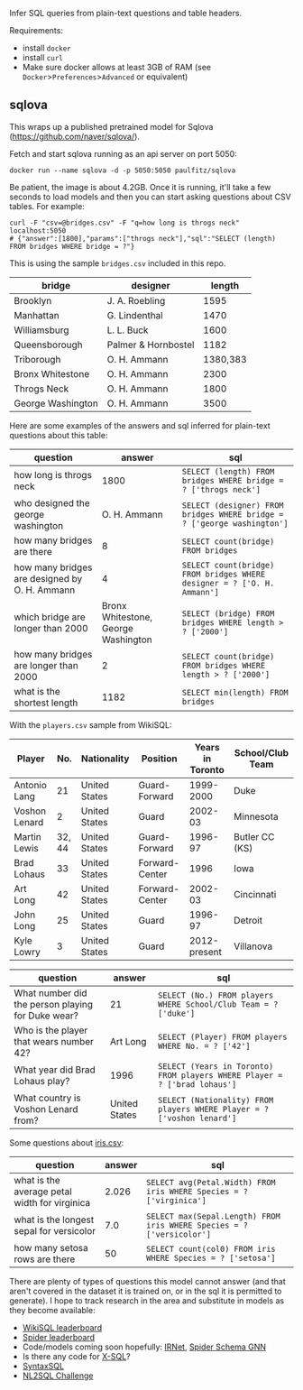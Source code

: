 Infer SQL queries from plain-text questions and table headers.

Requirements:
 * install `docker`
 * install `curl`
 * Make sure docker allows at least 3GB of RAM (see `Docker`>`Preferences`>`Advanced`
   or equivalent)

## sqlova

This wraps up a published pretrained model for Sqlova (https://github.com/naver/sqlova/).

Fetch and start sqlova running as an api server on port 5050:

```
docker run --name sqlova -d -p 5050:5050 paulfitz/sqlova
```

Be patient, the image is about 4.2GB.  Once it is running, it'll take a few seconds
to load models and then you can start asking questions about CSV tables.  For example:

```
curl -F "csv=@bridges.csv" -F "q=how long is throgs neck" localhost:5050
# {"answer":[1800],"params":["throgs neck"],"sql":"SELECT (length) FROM bridges WHERE bridge = ?"}
```

This is using the sample `bridges.csv` included in this repo.

| bridge | designer | length |
|---|---|---|
| Brooklyn | J. A. Roebling | 1595 |
| Manhattan | G. Lindenthal | 1470 |
| Williamsburg | L. L. Buck | 1600 |
| Queensborough | Palmer & Hornbostel | 1182 |
| Triborough | O. H. Ammann | 1380,383 |
| Bronx Whitestone | O. H. Ammann | 2300 |
| Throgs Neck | O. H. Ammann | 1800 |
| George Washington | O. H. Ammann | 3500 |

Here are some examples of the answers and sql inferred for plain-text questions about
this table:

| question | answer | sql |
|---|---|---|
| how long is throgs neck | 1800 | `SELECT (length) FROM bridges WHERE bridge = ? ['throgs neck']` |
| who designed the george washington | O. H. Ammann | `SELECT (designer) FROM bridges WHERE bridge = ? ['george washington']` |
| how many bridges are there | 8 | `SELECT count(bridge) FROM bridges` |
| how many bridges are designed by O. H. Ammann | 4 | `SELECT count(bridge) FROM bridges WHERE designer = ? ['O. H. Ammann']` |
| which bridge are longer than 2000 | Bronx Whitestone, George Washington | `SELECT (bridge) FROM bridges WHERE length > ? ['2000']` |
| how many bridges are longer than 2000 | 2 | `SELECT count(bridge) FROM bridges WHERE length > ? ['2000']` |
| what is the shortest length | 1182 | `SELECT min(length) FROM bridges` |

With the `players.csv` sample from WikiSQL:

| Player | No. | Nationality | Position | Years in Toronto | School/Club Team |
|---|---|---|---|---|---|
| Antonio Lang | 21 | United States | Guard-Forward | 1999-2000 | Duke |
| Voshon Lenard | 2 | United States | Guard | 2002-03 | Minnesota |
| Martin Lewis | 32, 44 | United States | Guard-Forward | 1996-97 | Butler CC (KS) |
| Brad Lohaus | 33 | United States | Forward-Center | 1996 | Iowa |
| Art Long | 42 | United States | Forward-Center | 2002-03 | Cincinnati |
| John Long | 25 | United States | Guard | 1996-97 | Detroit |
| Kyle Lowry | 3 | United States | Guard | 2012-present | Villanova |

| question | answer | sql |
|---|---|---|
| What number did the person playing for Duke wear? | 21 | `SELECT (No.) FROM players WHERE School/Club Team = ? ['duke']` |
| Who is the player that wears number 42? | Art Long  | `SELECT (Player) FROM players WHERE No. = ? ['42']` |
| What year did Brad Lohaus play? | 1996 | `SELECT (Years in Toronto) FROM players WHERE Player = ? ['brad lohaus']` |
| What country is Voshon Lenard from? | United States | `SELECT (Nationality) FROM players WHERE Player = ? ['voshon lenard']` |

Some questions about [iris.csv](https://en.wikipedia.org/wiki/Iris_flower_data_set):

| question | answer | sql |
|---|---|---|
| what is the average petal width for virginica | 2.026 | `SELECT avg(Petal.Width) FROM iris WHERE Species = ? ['virginica']` |
| what is the longest sepal for versicolor | 7.0 | `SELECT max(Sepal.Length) FROM iris WHERE Species = ? ['versicolor']` |
| how many setosa rows are there | 50 | `SELECT count(col0) FROM iris WHERE Species = ? ['setosa']` |

There are plenty of types of questions this model cannot answer (and that aren't covered
in the dataset it is trained on, or in the sql it is permitted to generate).  I hope to
track research in the area and substitute in models as they become available:

 * [WikiSQL leaderboard](https://github.com/salesforce/WikiSQL#leaderboard)
 * [Spider leaderboard](https://yale-lily.github.io/spider)
 * Code/models coming soon hopefully: [IRNet](https://github.com/zhanzecheng/IRNet), [Spider Schema GNN](https://github.com/benbogin/spider-schema-gnn)
 * Is there any code for [X-SQL](https://www.microsoft.com/en-us/research/publication/x-sql-reinforce-context-into-schema-representation/)?
 * [SyntaxSQL](https://github.com/taoyds/syntaxSQL)
 * [NL2SQL Challenge](https://tianchi.aliyun.com/competition/entrance/231716/information)
